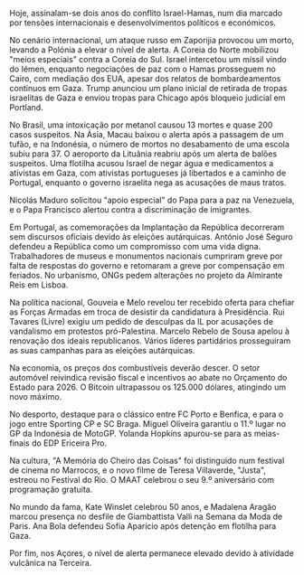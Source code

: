 Hoje, assinalam-se dois anos do conflito Israel-Hamas, num dia marcado por tensões internacionais e desenvolvimentos políticos e económicos.

No cenário internacional, um ataque russo em Zaporijia provocou um morto, levando a Polónia a elevar o nível de alerta. A Coreia do Norte mobilizou "meios especiais" contra a Coreia do Sul. Israel intercetou um míssil vindo do Iémen, enquanto negociações de paz com o Hamas prosseguem no Cairo, com mediação dos EUA, apesar dos relatos de bombardeamentos contínuos em Gaza. Trump anunciou um plano inicial de retirada de tropas israelitas de Gaza e enviou tropas para Chicago após bloqueio judicial em Portland.

No Brasil, uma intoxicação por metanol causou 13 mortes e quase 200 casos suspeitos. Na Ásia, Macau baixou o alerta após a passagem de um tufão, e na Indonésia, o número de mortos no desabamento de uma escola subiu para 37. O aeroporto da Lituânia reabriu após um alerta de balões suspeitos. Uma flotilha acusou Israel de negar água e medicamentos a ativistas em Gaza, com ativistas portugueses já libertados e a caminho de Portugal, enquanto o governo israelita nega as acusações de maus tratos.

Nicolás Maduro solicitou "apoio especial" do Papa para a paz na Venezuela, e o Papa Francisco alertou contra a discriminação de imigrantes.

Em Portugal, as comemorações da Implantação da República decorreram sem discursos oficiais devido às eleições autárquicas. António José Seguro defendeu a República como um compromisso com uma vida digna. Trabalhadores de museus e monumentos nacionais cumpriram greve por falta de respostas do governo e retomaram a greve por compensação em feriados. No urbanismo, ONGs pedem alterações no projeto da Almirante Reis em Lisboa.

Na política nacional, Gouveia e Melo revelou ter recebido oferta para chefiar as Forças Armadas em troca de desistir da candidatura à Presidência. Rui Tavares (Livre) exigiu um pedido de desculpas da IL por acusações de vandalismo em protestos pró-Palestina. Marcelo Rebelo de Sousa apelou à renovação dos ideais republicanos. Vários líderes partidários prosseguiram as suas campanhas para as eleições autárquicas.

Na economia, os preços dos combustíveis deverão descer. O setor automóvel reivindica revisão fiscal e incentivos ao abate no Orçamento do Estado para 2026. O Bitcoin ultrapassou os 125.000 dólares, atingindo um novo máximo.

No desporto, destaque para o clássico entre FC Porto e Benfica, e para o jogo entre Sporting CP e SC Braga. Miguel Oliveira garantiu o 11.º lugar no GP da Indonésia de MotoGP. Yolanda Hopkins apurou-se para as meias-finais do EDP Ericeira Pro.

Na cultura, "A Memória do Cheiro das Coisas" foi distinguido num festival de cinema no Marrocos, e o novo filme de Teresa Villaverde, "Justa", estreou no Festival do Rio. O MAAT celebrou o seu 9.º aniversário com programação gratuita.

No mundo da fama, Kate Winslet celebrou 50 anos, e Madalena Aragão marcou presença no desfile de Giambattista Valli na Semana da Moda de Paris. Ana Bola defendeu Sofia Aparício após detenção em flotilha para Gaza.

Por fim, nos Açores, o nível de alerta permanece elevado devido à atividade vulcânica na Terceira.